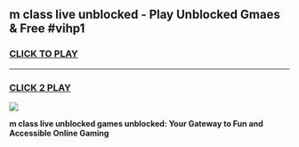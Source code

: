 
## m class live unblocked - Play Unblocked Gmaes & Free #vihp1
<h3>
<a href="https://news.freeplayer.one?title=m_class_live_unblocked&ref=24F">CLICK TO PLAY</a></h3>
<hr>

<h3>
<a href="https://news.freeplayer.one?title=m_class_live_unblocked&ref=24F">CLICK 2 PLAY</a>
  
</h3>

<a href="https://news.freeplayer.one?title=m_class_live_unblocked&ref=24F/"><img src="https://clearcache.store/games.png"></a>


**m class live unblocked games unblocked: Your Gateway to Fun and Accessible Online Gaming**
